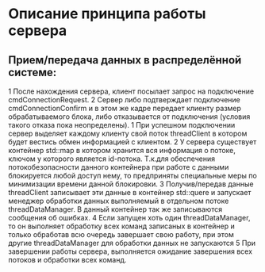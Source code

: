 # Описание принципа работы сервера

## Прием/передача данных в распределённой системе:
1 После нахождения сервера, клиент посылает запрос на подключение cmdConnectionRequest.
2 Сервер либо подтверждает подключение cmdConnectionConfirm и в этом же кадре передает клиенту размер обрабатываемого блока, либо отказывается от подключения (условия такого отказа пока неопределены).
1 При успешном подключении сервер выделяет каждому клиенту свой поток threadClient в котором будет вестись обмен информацией с клиентом.
2 У сервера существует контейнер std::map в котором хранится вся информация о потоке, ключом у которого является id-потока. Т.к.для обеспечения потокобезопасности данного контейнера при работе с данными блокируется любой доступ нему, то предприняты специальные меры по минимизации времени данной блокировки.
3 Получив/передав данные threadClient записывает эти данные в контейнер std::quere и запускает менеджер обработки данных выполняемый в отдельном потоке threadDataManager. В данный контейнер так же записываются сообщения об ошибках.
4 Если запущен хоть один threadDataManager, то он выполняет обработку всех команд записаных в контейнер и только обработав всю очередь завершает свою работу, при этом другие threadDataManager для обработки данных не запускаются
5 При завершении работы сервера, выполняется ожидание завершения всех потоков и обработки всех команд. 

